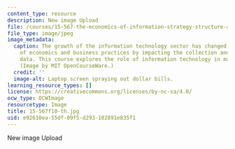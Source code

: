```yaml
---
content_type: resource
description: New image Upload
file: /courses/15-567-the-economics-of-information-strategy-structure-and-pricing-fall-2010/e92610ea55df09f5d293102891e835f1_15-567f10-th.jpg
file_type: image/jpeg
image_metadata:
  caption: The growth of the information technology sector has changed the nature
    of economics and business practices by impacting the collection and analysis of
    data. This course explores the role of information technology in management today.
    (Image by MIT OpenCourseWare.)
  credit: ''
  image-alt: Laptop screen spraying out dollar bills.
learning_resource_types: []
license: https://creativecommons.org/licenses/by-nc-sa/4.0/
ocw_type: OCWImage
resourcetype: Image
title: 15-567f10-th.jpg
uid: e92610ea-55df-09f5-d293-102891e835f1
---
```

New image Upload